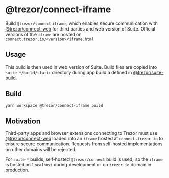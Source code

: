 # @trezor/connect-iframe

Build `@trezor/connect` `iframe`, which enables secure communication with [@trezor/connect-web](../connect-web) for third parties and web version of Suite. Official versions of the `iframe` are hosted on `connect.trezor.io/<version>/iframe.html`

## Usage

This build is then used in web version of Suite.
Build files are copied into `suite-*/build/static` directory during app build a defined in [@trezor/suite-build](../suite-build).

## Build

`yarn workspace @trezor/connect-iframe build`

## Motivation

Third-party apps and browser extensions connecting to Trezor must use [@trezor/connect-web](../connect-web) loaded into an `iframe` hosted at `connect.trezor.io` to ensure secure communication. Requests from self-hosted implementations on other domains will be rejected.

For `suite-*` builds, self-hosted `@trezor/connect` build is used, so the `iframe` is hosted on `localhost` during development or on `trezor.io` domain in production.

